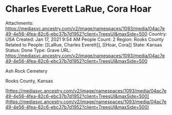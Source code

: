 # Charles Everett LaRue, Cora Hoar

Attachments: https://mediasvc.ancestry.com/v2/image/namespaces/1093/media/04ac7e49-4e56-4fea-82c6-ebc37b7d1952?client=TreesUI&maxSide=500
Country: USA
Created: Jan 17, 2021 9:54 AM
People Count: 2
Region: Rooks County
Related to People: [[LaRue, Charles Everett]], [[Hoar, Cora]]
State: Kansas
Status: Done
Type: Grave
URL: https://mediasvc.ancestry.com/v2/image/namespaces/1093/media/04ac7e49-4e56-4fea-82c6-ebc37b7d1952?client=TreesUI&maxSide=500

Ash Rock Cemetery

Rooks County, Kansas

[https://mediasvc.ancestry.com/v2/image/namespaces/1093/media/04ac7e49-4e56-4fea-82c6-ebc37b7d1952?client=TreesUI&maxSide=500](https://mediasvc.ancestry.com/v2/image/namespaces/1093/media/04ac7e49-4e56-4fea-82c6-ebc37b7d1952?client=TreesUI&maxSide=500)